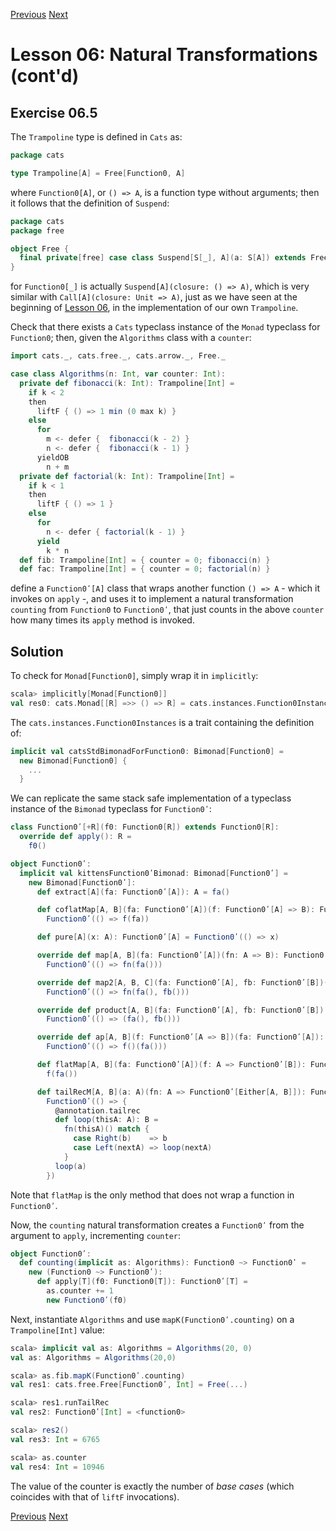 [Previous](https://github.com/sjbiaga/kittens/blob/main/expr-eert/README.md) [Next](https://github.com/sjbiaga/kittens/blob/main/eval-2-expr-tree/README.md)

Lesson 06: Natural Transformations (cont'd)
===========================================

Exercise 06.5
-------------

The `Trampoline` type is defined in `Cats` as:

```Scala
package cats

type Trampoline[A] = Free[Function0, A]
```

where `Function0[A]`, or `() => A`, is a function type without arguments; then it follows that the definition of `Suspend`:

```Scala
package cats
package free

object Free {
  final private[free] case class Suspend[S[_], A](a: S[A]) extends Free[S, A]
}
```

for `Function0[_]` is actually `Suspend[A](closure: () => A)`, which is very similar with `Call[A](closure: Unit => A)`, just
as we have seen at the beginning of [Lesson 06](https://github.com/sjbiaga/kittens/blob/main/nat-2-trampoline/README.md), in
the implementation of our own `Trampoline`.

Check that there exists a `Cats` typeclass instance of the `Monad` typeclass for `Function0`; then, given the `Algorithms`
class with a `counter`:

```Scala
import cats._, cats.free._, cats.arrow._, Free._

case class Algorithms(n: Int, var counter: Int):
  private def fibonacci(k: Int): Trampoline[Int] =
    if k < 2
    then
      liftF { () => 1 min (0 max k) }
    else
      for
        m <- defer {  fibonacci(k - 2) }
        n <- defer {  fibonacci(k - 1) }
      yieldOB
        n + m
  private def factorial(k: Int): Trampoline[Int] =
    if k < 1
    then
      liftF { () => 1 }
    else
      for
        n <- defer { factorial(k - 1) }
      yield
        k * n
  def fib: Trampoline[Int] = { counter = 0; fibonacci(n) }
  def fac: Trampoline[Int] = { counter = 0; factorial(n) }
```

define a `Function0ʹ[A]` class that wraps another function `() => A` - which it invokes on `apply` -, and uses it to implement
a natural transformation `counting` from `Function0` to `Function0ʹ`, that just counts in the above `counter` how many times
its `apply` method is invoked.

Solution
--------

To check for `Monad[Function0]`, simply wrap it in `implicitly`:

```scala
scala> implicitly[Monad[Function0]]
val res0: cats.Monad[[R] =>> () => R] = cats.instances.Function0Instances$$anon$4@11e36e5c
```

The `cats.instances.Function0Instances` is a trait containing the definition of:

```Scala
implicit val catsStdBimonadForFunction0: Bimonad[Function0] =
  new Bimonad[Function0] {
    ...
  }
```

We can replicate the same stack safe implementation of a typeclass instance of the `Bimonad` typeclass for `Function0ʹ`:

```Scala
class Function0ʹ[+R](f0: Function0[R]) extends Function0[R]:
  override def apply(): R =
    f0()

object Function0ʹ:
  implicit val kittensFunction0ʹBimonad: Bimonad[Function0ʹ] =
    new Bimonad[Function0ʹ]:
      def extract[A](fa: Function0ʹ[A]): A = fa()

      def coflatMap[A, B](fa: Function0ʹ[A])(f: Function0ʹ[A] => B): Function0ʹ[B] =
        Function0ʹ(() => f(fa))

      def pure[A](x: A): Function0ʹ[A] = Function0ʹ(() => x)

      override def map[A, B](fa: Function0ʹ[A])(fn: A => B): Function0ʹ[B] =
        Function0ʹ(() => fn(fa()))

      override def map2[A, B, C](fa: Function0ʹ[A], fb: Function0ʹ[B])(fn: (A, B) => C): Function0ʹ[C] =
        Function0ʹ(() => fn(fa(), fb()))

      override def product[A, B](fa: Function0ʹ[A], fb: Function0ʹ[B]): Function0ʹ[(A, B)] =
        Function0ʹ(() => (fa(), fb()))

      override def ap[A, B](f: Function0ʹ[A => B])(fa: Function0ʹ[A]): Function0ʹ[B] =
        Function0ʹ(() => f()(fa()))

      def flatMap[A, B](fa: Function0ʹ[A])(f: A => Function0ʹ[B]): Function0ʹ[B] =
        f(fa())

      def tailRecM[A, B](a: A)(fn: A => Function0ʹ[Either[A, B]]): Function0ʹ[B] =
        Function0ʹ(() => {
          @annotation.tailrec
          def loop(thisA: A): B =
            fn(thisA)() match {
              case Right(b)    => b
              case Left(nextA) => loop(nextA)
            }
          loop(a)
        })
```

Note that `flatMap` is the only method that does not wrap a function in `Function0ʹ`.

Now, the `counting` natural transformation creates a `Function0ʹ` from the argument to `apply`, incrementing `counter`:

```Scala
object Function0ʹ:
  def counting(implicit as: Algorithms): Function0 ~> Function0ʹ =
    new (Function0 ~> Function0ʹ):
      def apply[T](f0: Function0[T]): Function0ʹ[T] =
        as.counter += 1
        new Function0ʹ(f0)
```

Next, instantiate `Algorithms` and use `mapK(Function0ʹ.counting)` on a `Trampoline[Int]` value:

```scala
scala> implicit val as: Algorithms = Algorithms(20, 0)
val as: Algorithms = Algorithms(20,0)

scala> as.fib.mapK(Function0ʹ.counting)
val res1: cats.free.Free[Function0ʹ, Int] = Free(...)

scala> res1.runTailRec
val res2: Function0ʹ[Int] = <function0>

scala> res2()
val res3: Int = 6765

scala> as.counter
val res4: Int = 10946
```

The value of the counter is exactly the number of _base cases_ (which coincides with that of `liftF` invocations).

[Previous](https://github.com/sjbiaga/kittens/blob/main/expr-eert/README.md) [Next](https://github.com/sjbiaga/kittens/blob/main/eval-2-expr-tree/README.md)
